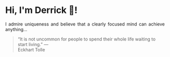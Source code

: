 # Hi, I'm Derrick 👋!
<p align="justify">I admire uniqueness and believe that a clearly focused mind can achieve anything...</p> 
<!-- #quote-start -->
<blockquote>&ldquo;It is not uncommon for people to spend their whole life waiting to start living.&rdquo; &mdash; <footer>Eckhart Tolle</footer></blockquote>
<!-- #quote-end -->
